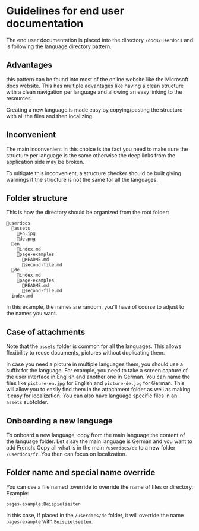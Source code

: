 # Guidelines for end user documentation

The end user documentation is placed into the directory `/docs/userdocs` and is following the language directory pattern.

## Advantages

this pattern can be found into most of the online website like the Microsoft docs website. This has multiple advantages like having a clean structure with a clean navigation per language and allowing an easy linking to the resources.

Creating a new language is made easy by copying/pasting the structure with all the files and then localizing.

## Inconvenient

The main inconvenient in this choice is the fact you need to make sure the structure per language is the same otherwise the deep links from the application side may be broken.

To mitigate this inconvenient, a structure checker should be built giving warnings if the structure is not the same for all the languages.

## Folder structure

This is how the directory should be organized from the root folder:

```text
📁userdocs
  📁assets
    📄en.jpg
    📄de.png
  📁en
    📄index.md
    📁page-examples
      📄README.md
      📄second-file.md
  📁de
    📄index.md
    📁page-examples
      📄README.md
      📄second-file.md
  index.md
```

In this example, the names are random, you'll have of course to adjust to the names you want.

## Case of attachments

Note that the `assets` folder is common for all the languages. This allows flexibility to reuse documents, pictures without duplicating them.

In case you need a picture in multiple languages them, you should use a suffix for the language. For example, you need to take a screen capture of the user interface in English and another one in German. You can name the files like `picture-en.jpg` for English and `picture-de.jpg` for German. This will allow you to easily find them in the attachment folder as well as making it easy for localization. You can also have language specific files in an `assets` subfolder.

## Onboarding a new language

To onboard a new language, copy from the main language the content of the language folder. Let's say the main language is German and you want to add French. Copy all what is in the main `/userdocs/de` to a new folder `/userdocs/fr`. You then can focus on localization.

## Folder name and special name override

You can use a file named .override to override the name of files or directory. Example:

```text
pages-example;Beispielseiten
```

In this case, if placed in the `/userdocs/de` folder, it will override the name `pages-example` with `Beispielseiten`.

